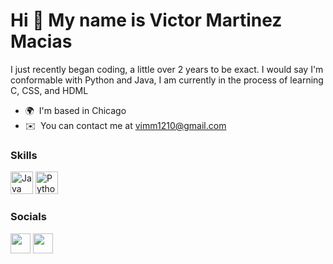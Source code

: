 Hi 👋 My name is Victor Martinez Macias
=======================================

I just recently began coding, a little over 2 years to be exact. I would say I'm conformable with Python and Java, I am currently in the process of learning C, CSS, and HDML

*   🌍  I'm based in Chicago
*   ✉️  You can contact me at [vimm1210@gmail.com](mailto:vimm1210@gmail.com)

### Skills 
<p align="left">
<a href="https://www.oracle.com/java/" target="_blank" rel="noreferrer"><img src="https://raw.githubusercontent.com/danielcranney/readme-generator/main/public/icons/skills/java-colored.svg" width="36" height="36" alt="Java" /></a>
<a href="https://www.python.org/" target="_blank" rel="noreferrer"><img src="https://raw.githubusercontent.com/danielcranney/readme-generator/main/public/icons/skills/python-colored.svg" width="36" height="36" alt="Python" /></a>
</p>
                    
 ### Socials
 <p align="left">
                          
<a href="https://www.github.com/vimm12" target="_blank" rel="noreferrer"><img src="https://raw.githubusercontent.com/danielcranney/readme-generator/main/public/icons/socials/github.svg" width="32" height="32" /></a>
<a href="https://www.linkedin.com/in/victor-martinez-macias-b36b6a262/" target="_blank" rel="noreferrer"><img src="https://raw.githubusercontent.com/danielcranney/readme-generator/main/public/icons/socials/linkedin.svg" width="32" height="32" /></a></p>
